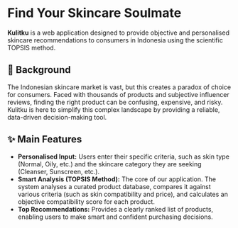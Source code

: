 <h1>Find Your Skincare Soulmate</h1>

**Kulitku** is a web application designed to provide objective and personalised skincare recommendations to consumers in Indonesia using the scientific TOPSIS method.

## 🎯 Background
The Indonesian skincare market is vast, but this creates a paradox of choice for consumers. Faced with thousands of products and subjective influencer reviews, finding the right product can be confusing, expensive, and risky. Kulitku is here to simplify this complex landscape by providing a reliable, data-driven decision-making tool.

## ✨ Main Features
- **Personalised Input:** Users enter their specific criteria, such as skin type (Normal, Oily, etc.) and the skincare category they are seeking (Cleanser, Sunscreen, etc.).
- **Smart Analysis (TOPSIS Method):** The core of our application. The system analyses a curated product database, compares it against various criteria (such as skin compatibility and price), and calculates an objective compatibility score for each product.
- **Top Recommendations:** Provides a clearly ranked list of products, enabling users to make smart and confident purchasing decisions.
